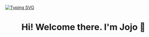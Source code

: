 [![Typing SVG](https://readme-typing-svg.demolab.com/?lines=Hello+There;Welcome+To+My+Page&center=true&font=Handjet)](https://git.io/typing-svg)
<h1 align="center">Hi! Welcome there. I'm Jojo 👋</h1> 


<!--
**Jonathanjordan21/jonathanjordan21** is a ✨ _special_ ✨ repository because its `README.md` (this file) appears on your GitHub profile.

Here are some ideas to get you started:

- 🔭 I’m currently working on ...
- 🌱 I’m currently learning ...
- 👯 I’m looking to collaborate on ...
- 🤔 I’m looking for help with ...
- 💬 Ask me about ...
- 📫 How to reach me: ...
- 😄 Pronouns: ...
- ⚡ Fun fact: ...
-->
